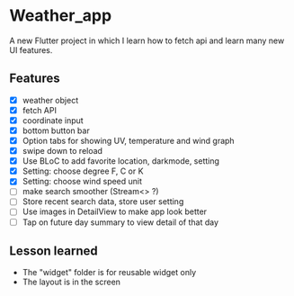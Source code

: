 # Weather_app
A new Flutter project in which I learn how to fetch api and learn many new UI features.

## Features
- [x] weather object
- [x] fetch API
- [x] coordinate input
- [x] bottom button bar
- [x] Option tabs for showing UV, temperature and wind graph
- [x] swipe down to reload
- [x] Use BLoC to add favorite location, darkmode, setting
- [x] Setting: choose degree F, C or K
- [x] Setting: choose wind speed unit
- [ ] make search smoother (Stream<> ?)
- [ ] Store recent search data, store user setting
- [ ] Use images in DetailView to make app look better
- [ ] Tap on future day summary to view detail of that day

## Lesson learned
- The "widget" folder is for reusable widget only
- The layout is in the screen